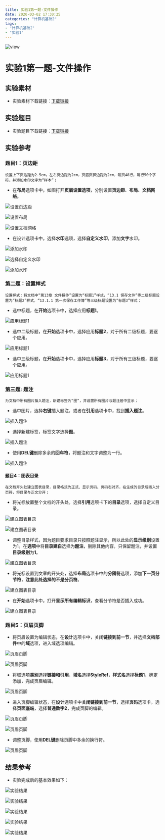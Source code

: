```yaml
---
title: 实验1第一题-文件操作
date: 2020-03-02 17:30:25
categories: "计算机基础2"
tags:
- "计算机基础2"
- "实验1"
---
```


![view](http://q79y7qpzm.bkt.clouddn.com/blog_picgo/实验1第一题-view.jpg)

<!--more-->

# 实验1第一题-文件操作

## 实验素材

- 实验素材下载链接：[下载链接](/download/实验1第一题素材.docx)

## 实验题目

- 实验题目下载链接：[下载链接](/download/实验1第一题题目.docx)

## 实验参考

### 题目1：页边距

`设置上下页边距为2.5cm，左右页边距为2cm，页眉页脚边距为2cm，每页48行，每行50个字符，并添加水印文字为“样本”； `

- 在**布局**选项卡中，如图打开**页眉设置选项**，分别设置**页边距**、**布局**、**文档网络**。

![设置页边距](http://q79y7qpzm.bkt.clouddn.com/blog_picgo/实验1第一题-第一题步骤1.png)

![设置布局](http://q79y7qpzm.bkt.clouddn.com/blog_picgo/实验1第一题-第一题步骤2.png)

![设置文档网格](http://q79y7qpzm.bkt.clouddn.com/blog_picgo/实验1第一题-第一题步骤3.png)

- 在设计选项卡中，选择**水印**选项，选择**自定义水印**，添加**文字**水印。

![添加水印](http://q79y7qpzm.bkt.clouddn.com/blog_picgo/实验1第一题-第一题步骤4.png)

![选择自定义水印](http://q79y7qpzm.bkt.clouddn.com/blog_picgo/实验1第一题-第一题步骤5.png)

![添加水印](http://q79y7qpzm.bkt.clouddn.com/blog_picgo/实验1第一题-第一题步骤6.png)

### 第二题：设置样式

`设置样式：将文档中“第13章 文件操作”设置为“标题1”样式，“13.1 保存文件”等二级标题设置为“标题2”样式，“13.1.1 第一次保存工作簿”等三级标题设置为“标题3”样式；`

- 选中标题，在**开始**选项卡中，选择应用**标题1**。

![应用标题1](http://q79y7qpzm.bkt.clouddn.com/blog_picgo/实验1第一题-第二题步骤1.png)

- 选中二级标题，在**开始**选项卡中，选择应用**标题2**，对于所有二级标题，要逐个应用。

![应用标题1](http://q79y7qpzm.bkt.clouddn.com/blog_picgo/实验1第一题-第二题步骤2.png)

- 选中三级标题，在**开始**选项卡中，选择应用**标题3**，对于所有三级标题，要逐个应用。

![应用标题1](http://q79y7qpzm.bkt.clouddn.com/blog_picgo/实验1第一题-第二题步骤3.png)

### 第三题: 题注

`为文档中所有图片插入题注，新建标签为“图”，并设置所有图片与题注居中显示；`

- 选中图片，选择**右键**插入题注，或者在**引用**选项卡中，找到**插入题注**。

![插入题注](http://q79y7qpzm.bkt.clouddn.com/blog_picgo/实验1第一题-第三题步骤1.png)

- 选择新建标签，标签文字选择**图**。

![插入题注](http://q79y7qpzm.bkt.clouddn.com/blog_picgo/实验1第一题-第三题步骤2.png)

- 使用**DEL键**删除多余的**回车符**，将题注和文字调整为一行。

![插入题注](http://q79y7qpzm.bkt.clouddn.com/blog_picgo/实验1第一题-第三题步骤3.png)

#### 题目4：图表目录

`在文档开头处建立图表目录，目录格式为正式、显示页码、页码右对齐，在生成的目录后插入分页符，将目录与正文分开；`

- 将光标放置整个文档的开头处，选择**引用**选项卡下的**目录**选项，选择自定义目录。

![建立图表目录](http://q79y7qpzm.bkt.clouddn.com/blog_picgo/实验1第一题-第四题步骤1.png)

![建立图表目录](http://q79y7qpzm.bkt.clouddn.com/blog_picgo/实验1第一题-第四题步骤3.png)

- 调整目录样式，因为题目要求目录只按照题注显示，所以此处的**显示级别**设置为1。在**选项**中将**目录建自**选择为**题注**，删除其他内容，只保留题注，并设置**目录级别**为**1**。

![建立图表目录](http://q79y7qpzm.bkt.clouddn.com/blog_picgo/实验1第一题-第四题步骤4.png)

- 将光标设置到文章的开头处，选择**布局**选项卡中的**分隔符**选项，添加**下一页分节符**，**注意此处选择的不是分页符**。

![建立图表目录](http://q79y7qpzm.bkt.clouddn.com/blog_picgo/实验1第一题-第四题步骤6.png)

- 在**开始**选项卡中，打开**显示所有编辑标识**，查看分节符是否插入成功。

![建立图表目录](http://q79y7qpzm.bkt.clouddn.com/blog_picgo/实验1第一题-第四题步骤7.png)

### 题目5：页眉页脚

- 将页眉设置为编辑状态，在**设计**选项卡中，关闭**链接到前一节**，并选择**文档部件**中的**域**选项，进入域选项编辑。

![页眉页脚](http://q79y7qpzm.bkt.clouddn.com/blog_picgo/实验1第一题-第五题步骤1.png)

![页眉页脚](http://q79y7qpzm.bkt.clouddn.com/blog_picgo/实验1第一题-第五题步骤2.png)

- 将域选项**类别**选择**链接和引用**，**域名**选择**StyleRef**，**样式名**选择**标题1**，确定添加，完成页眉编辑。

![页眉页脚](http://q79y7qpzm.bkt.clouddn.com/blog_picgo/实验1第一题-第五题步骤3.png)

- 进入页脚编辑状态，在**设计**选项卡中**关闭链接到前一节**，选择**页码**选项卡，选择**页面底端**，选择**普通数字2**，完成页脚的编辑。

![页眉页脚](http://q79y7qpzm.bkt.clouddn.com/blog_picgo/实验1第一题-第五题步骤4.png)

![页眉页脚](http://q79y7qpzm.bkt.clouddn.com/blog_picgo/实验1第一题-第五题步骤5.png)

- 调整页脚，使用**DEL键**删除页脚中多余的换行符。

![页眉页脚](http://q79y7qpzm.bkt.clouddn.com/blog_picgo/实验1第一题-第五题步骤6.png)

## 结果参考

- 实验完成后的基本效果如下：

![实验结果](http://q79y7qpzm.bkt.clouddn.com/blog_picgo/实验1第一题-效果1.png)

![实验结果](http://q79y7qpzm.bkt.clouddn.com/blog_picgo/实验1第一题-效果2.png)

![实验结果](http://q79y7qpzm.bkt.clouddn.com/blog_picgo/实验1第一题-效果3.png)

![实验结果](http://q79y7qpzm.bkt.clouddn.com/blog_picgo/实验1第一题-效果4.png)

![实验结果](http://q79y7qpzm.bkt.clouddn.com/blog_picgo/实验1第一题-效果5.png)